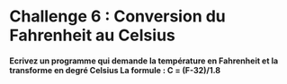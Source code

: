 # Challenge 6 : Conversion du Fahrenheit au Celsius

#### Ecrivez un programme qui demande la température en Fahrenheit et la transforme en degré Celsius La formule : C = (F-32)/1.8